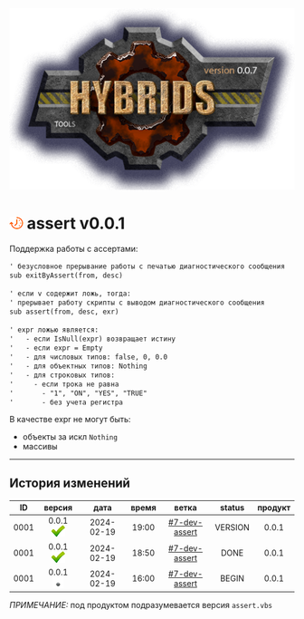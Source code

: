 [![logo](../logo.png)](../docs.md "documentation") 

[M]: ../docs.md        "родитель"
[P]: ../icons/progress.png  "в процессе..."
[S]: ../icons/success.png   "ошибок не обнаружено"
[E]: ../icons/empty.png     "нет данных"

[![P]][M] assert v0.0.1
=======================
Поддержка работы с ассертами:  

```vbs
' безусловное прерывание работы с печатью диагностического сообщения
sub exitByAssert(from, desc)

' если v содержит ложь, тогда:
' прерывает работу скрипты с выводом диагностического сообщения
sub assert(from, desc, exr)

' expr ложью является:
'   - если IsNull(expr) возвращает истину
'   - если expr = Empty
'   - для числовых типов: false, 0, 0.0
'   - для объектных типов: Nothing
'   - для строковых типов:
'     - если трока не равна 
'       - "1", "ON", "YES", "TRUE"
'       - без учета регистра
```

В качестве expr не могут быть:  
  - объекты за искл `Nothing`  
  - массивы  

--------------------------------------------------------------------------------

История изменений 
-----------------

| **ID** |      версия     |    дата    | время |      ветка      | status  | продукт |  
|:------:|:---------------:|:----------:|:-----:|:---------------:|:-------:|:-------:|  
|  0001  | 0.0.1 [![S]][M] | 2024-02-19 | 19:00 | [#7-dev-assert] | VERSION |  0.0.1  |  
|  0001  | 0.0.1 [![S]][M] | 2024-02-19 | 18:50 | [#7-dev-assert] |  DONE   |  0.0.1  |  
|  0001  | 0.0.1 [![E]][M] | 2024-02-19 | 16:00 | [#7-dev-assert] |  BEGIN  |  0.0.1  |  

*ПРИМЕЧАНИЕ:* под продуктом подразумевается версия `assert.vbs`  

[#7-dev-assert]: ../history.md#-v007-dev
